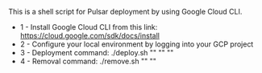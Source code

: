 This is a shell script for Pulsar deployment by using Google Cloud CLI. 

- 1 - Install Google Cloud CLI from this link: https://cloud.google.com/sdk/docs/install 
- 2 - Configure your local environment by logging into your GCP project
- 3 - Deployment command: ./deploy.sh "<PROJECT-ID>" "<EXISTING-SERVICE-ACCOUNT-EMAIL>" "<REGION>"
- 4 - Removal command: ./remove.sh "<PROJECT-ID>" "<REGION>"